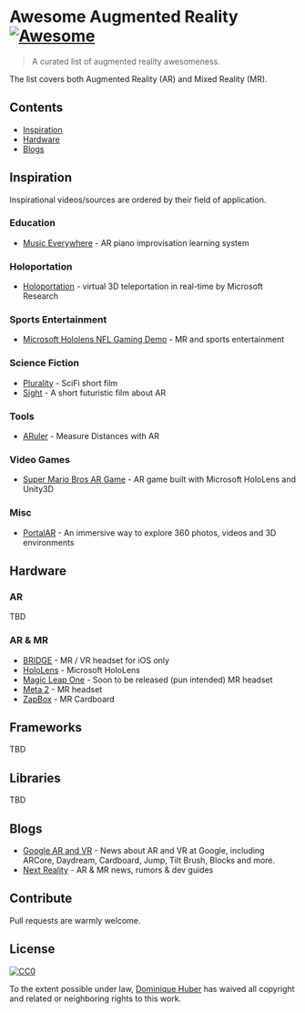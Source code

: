 # Awesome Augmented Reality [![Awesome](https://awesome.re/badge.svg)](https://awesome.re)

> A curated list of augmented reality awesomeness.

The list covers both Augmented Reality (AR) and Mixed Reality (MR).

## Contents

* [Inspiration](#inspiration)
* [Hardware](#hardware)
* [Blogs](#blogs)

## Inspiration

Inspirational videos/sources are ordered by their field of application.

### Education

* [Music Everywhere](https://www.youtube.com/watch?v=QdlJMc5ek_8) - AR piano improvisation learning system

### Holoportation

* [Holoportation](https://www.youtube.com/watch?v=7d59O6cfaM0) - virtual 3D teleportation in real-time by Microsoft Research

### Sports Entertainment

* [Microsoft Hololens NFL Gaming Demo](https://www.youtube.com/watch?v=JQ2fhg1JQig) - MR and sports entertainment

### Science Fiction

* [Plurality](https://www.youtube.com/watch?v=IzryBRPwsog) - SciFi short film
* [Sight](https://vimeo.com/46304267) - A short futuristic film about AR

### Tools

* [ARuler](https://www.youtube.com/watch?time_continue=1&v=lIJXsQwC39U) - Measure Distances with AR

### Video Games

* [Super Mario Bros AR Game](https://www.youtube.com/watch?v=QN95nNDtxjo) - AR game built with Microsoft HoloLens and Unity3D

### Misc

* [PortalAR](https://www.youtube.com/watch?time_continue=22&v=-7NutV8kHLQ) - An immersive way to explore 360 photos, videos and 3D environments

## Hardware

### AR

TBD

### AR & MR

* [BRIDGE](https://bridge.occipital.com) - MR / VR headset for iOS only
* [HoloLens](https://www.microsoft.com/en-us/hololens) - Microsoft HoloLens
* [Magic Leap One](https://www.magicleap.com) - Soon to be released (pun intended) MR headset
* [Meta 2](https://www.metavision.com) - MR headset
* [ZapBox](https://www.kickstarter.com/projects/713418541/zapbox-experience-mixed-reality-for-just-30) - MR Cardboard

## Frameworks

TBD

## Libraries

TBD

## Blogs

* [Google AR and VR](https://www.blog.google/products/google-vr/) - News about AR and VR at Google, including ARCore, Daydream, Cardboard, Jump, Tilt Brush, Blocks and more.
* [Next Reality](https://next.reality.news/) - AR & MR news, rumors & dev guides

## Contribute

Pull requests are warmly welcome.

## License

[![CC0](http://mirrors.creativecommons.org/presskit/buttons/88x31/svg/cc-zero.svg)](http://creativecommons.org/publicdomain/zero/1.0)

To the extent possible under law, [Dominique Huber](https://donhubi.ch) has waived all copyright and
related or neighboring rights to this work.
